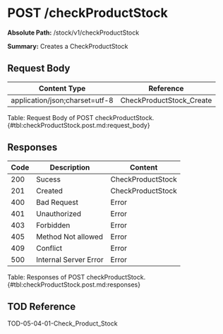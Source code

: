 <!--
    ATTENTION: This file was generated via gradle!
               Do NOT manually edit this file! Any such changes will be overwritten!
-->

# POST /checkProductStock

**Absolute Path:** /stock/v1/checkProductStock

**Summary:** Creates a CheckProductStock

## Request Body

| Content Type | Reference |
|--------------|-----------|
| application/json;charset=utf-8 | CheckProductStock_Create |

Table: Request Body of POST checkProductStock. {#tbl:checkProductStock.post.md:request_body}

## Responses

| Code | Description | Content |
|------|-------------|---------|
| 200 | Sucess | CheckProductStock |
| 201 | Created | CheckProductStock |
| 400 | Bad Request | Error |
| 401 | Unauthorized | Error |
| 403 | Forbidden | Error |
| 405 | Method Not allowed | Error |
| 409 | Conflict | Error |
| 500 | Internal Server Error | Error |

Table: Responses of POST checkProductStock. {#tbl:checkProductStock.post.md:responses}

## TOD Reference

TOD-05-04-01-Check_Product_Stock
